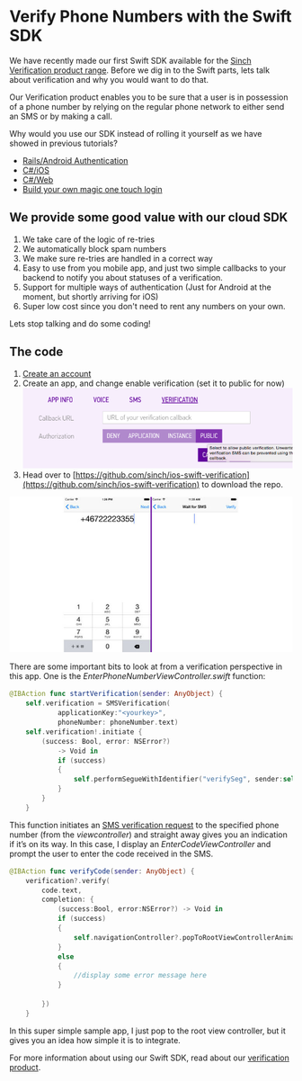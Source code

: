 # Verify Phone Numbers with the Swift SDK

We have recently made our first Swift SDK available for the [Sinch Verification product range](https://www.sinch.com/products/verification/). Before we dig in to the Swift parts, lets talk about verification and why you would want to do that. 

Our Verification product enables you to be sure that a user is in possession of a phone number by relying on the regular phone network to either send an SMS or by making a call. 

Why would you use our SDK instead of rolling it yourself as we have showed in previous tutorials? 

- [Rails/Android Authentication](https://www.sinch.com/tutorials/ruby-on-rails-authentication/)
- [C#/iOS](https://www.sinch.com/tutorials/build-two-authentication-system/)
- [C#/Web](https://www.sinch.com/tutorials/build-two-factor-authentication-system-pt-3/)
- [Build your own magic one touch login](https://www.sinch.com/tutorials/build-authenticator-app-sinch-otp-sharp/)

## We provide some good value with our cloud SDK
1. We take care of the logic of re-tries
2. We automatically block spam numbers
3. We make sure re-tries are handled in a correct way
4. Easy to use from you mobile app, and just two simple callbacks to your backend to notify you about statuses of a verification.
5. Support for multiple ways of authentication (Just for Android at the moment, but shortly arriving for iOS)
6. Super low cost since you don't need to rent any numbers on your own. 

Lets stop talking and do some coding!

## The code
 
1. [Create an account](https://www.sinch.com/dashboard/#/signup)
2. Create an app, and change enable verification (set it to public for now) 
![enable verification](images/configureapp.png)
3. Head over to [https://github.com/sinch/ios-swift-verification](https://github.com/sinch/ios-swift-verification) to download the repo.

![screenshots](images/screenshots2.jpg)

There are some important bits to look at from a verification perspective in this app. One is the *EnterPhoneNumberViewController.swift* function:

```swift
@IBAction func startVerification(sender: AnyObject) {
    self.verification = SMSVerification(
    		applicationKey:"<yourkey>", 
    		phoneNumber: phoneNumber.text)
    self.verification!.initiate { 
    	(success: Bool, error: NSError?) 
    		-> Void in
            if (success)
            {
                self.performSegueWithIdentifier("verifySeg", sender:self)
            }
        }
    }
```
This function initiates an [SMS verification request](https://www.sinch.com/products/verification/sms-verification/) to the specified phone number (from the *viewcontroller*) and straight away gives you an indication if it’s on its way. In this case, I display an *EnterCodeViewController* and prompt the user to enter the code received in the SMS. 

```swift
@IBAction func verifyCode(sender: AnyObject) {
    verification?.verify(
    	code.text, 
    	completion: { 
    		(success:Bool, error:NSError?) -> Void in
            if (success)
            {
            	self.navigationController?.popToRootViewControllerAnimated(true)
            }
            else
            {
                //display some error message here
            }
            
        })
    }
```

In this super simple sample app, I just pop to the root view controller, but it gives you an idea how simple it is to integrate. 

For more information about using our Swift SDK, read about our [verification product](https://www.sinch.com/docs/verification/ios/).
